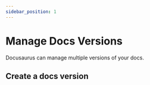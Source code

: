 ```yaml
---
sidebar_position: 1
---
```


# Manage Docs Versions

Docusaurus can manage multiple versions of your docs.

## Create a docs version
